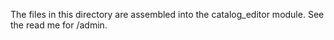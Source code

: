 The files in this directory are assembled into the catalog_editor module. See the read me for /admin.